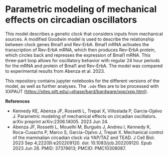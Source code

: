 # Parametric modeling of mechanical effects on circadian oscillators
This model describes a genetic clock that considers inputs from mechanical sources. A modified Goodwin model is used to describe the relationship between clock genes Bmal1 and Rev-ErbA. Bmal1 mRNA activates the transcription of Rev-ErbA mRNA, which then produces Rev-ErbA protein, which circles back and represses the expression of Bmal1 mRNA. This three-part loop allows for oscillatory behavior with regular 24 hour periods for the mRNA and protein of Bmal1 and Rev-ErbA. The model was compared to experimental results from Abenza et al. 2023.

This repository contains jupyter notebooks for the different versions of the model, as well as further analyses. The ```.ode``` files are to be processed with XXPAUT (https://sites.pitt.edu/~phase/bard/bardware/xpp/xpp.html).

**References**
* Kennedy KE, Abenza JF, Rossetti L, Trepat X, Villoslada P, Garcia-Ojalvo J. Parametric modeling of mechanical effects on circadian oscillators. arXiv preprint arXiv:2306.14005. 2023 Jun 24.
* Abenza JF, Rossetti L, Mouelhi M, Burgués J, Andreu I, Kennedy K, Roca-Cusachs P, Marco S, García-Ojalvo J, Trepat X. Mechanical control of the mammalian circadian clock via YAP/TAZ and TEAD. J Cell Biol. 2023 Sep 4;222(9):e202209120. doi: 10.1083/jcb.202209120. Epub 2023 Jun 28. PMID: 37378613; PMCID: PMC10308087.
